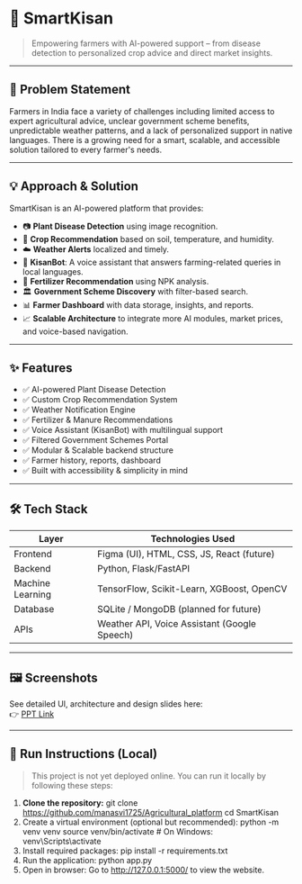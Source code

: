 # 🌾 SmartKisan

> Empowering farmers with AI-powered support – from disease detection to personalized crop advice and direct market insights.

---

## 🧩 Problem Statement

Farmers in India face a variety of challenges including limited access to expert agricultural advice, unclear government scheme benefits, unpredictable weather patterns, and a lack of personalized support in native languages. 
There is a growing need for a smart, scalable, and accessible solution tailored to every farmer's needs.

---

## 💡 Approach & Solution

SmartKisan is an AI-powered platform that provides:

- 📷 **Plant Disease Detection** using image recognition.
- 🌱 **Crop Recommendation** based on soil, temperature, and humidity.
- ☁️ **Weather Alerts** localized and timely.
- 🧠 **KisanBot**: A voice assistant that answers farming-related queries in local languages.
- 🧪 **Fertilizer Recommendation** using NPK analysis.
- 🏛️ **Government Scheme Discovery** with filter-based search.
- 📊 **Farmer Dashboard** with data storage, insights, and reports.
- 📈 **Scalable Architecture** to integrate more AI modules, market prices, and voice-based navigation.

---

## ✨ Features

- ✅ AI-powered Plant Disease Detection
- ✅ Custom Crop Recommendation System
- ✅ Weather Notification Engine
- ✅ Fertilizer & Manure Recommendations
- ✅ Voice Assistant (KisanBot) with multilingual support
- ✅ Filtered Government Schemes Portal
- ✅ Modular & Scalable backend structure
- ✅ Farmer history, reports, dashboard
- ✅ Built with accessibility & simplicity in mind

---

## 🛠️ Tech Stack

| Layer        | Technologies Used                             |
|--------------|-----------------------------------------------|
| Frontend     | Figma (UI), HTML, CSS, JS, React (future)     |
| Backend      | Python, Flask/FastAPI                         |
| Machine Learning | TensorFlow, Scikit-Learn, XGBoost, OpenCV |
| Database     | SQLite / MongoDB (planned for future)         |
| APIs         | Weather API, Voice Assistant (Google Speech)  |

---

## 🖼️ Screenshots

See detailed UI, architecture and design slides here:  
👉 [PPT Link](https://www.canva.com/design/DAGo19sZj2E/GiXWYGUiJfzzoXEoh73wfw/edit?utm_content=DAGo19sZj2E&utm_campaign=designshare&utm_medium=link2&utm_source=sharebutton)

---

## 🚀 Run Instructions (Local)

> This project is not yet deployed online. You can run it locally by following these steps:

1. **Clone the repository:**
   git clone https://github.com/manasvi1725/Agricultural_platform
   cd SmartKisan
2. Create a virtual environment (optional but recommended):
   python -m venv venv
   source venv/bin/activate  # On Windows: venv\Scripts\activate
3.  Install required packages:
     pip install -r requirements.txt
4. Run the application:
   python app.py
5. Open in browser:
   Go to http://127.0.0.1:5000/ to view the website.


 
